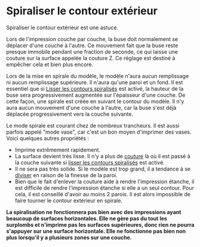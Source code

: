 Spiraliser le contour extérieur
====
Spiraliser le contour extérieur est une astuce.

Lors de l'impression couche par couche, la buse doit normalement se déplacer d'une couche à l'autre. Ce mouvement fait que la buse reste presque immobile pendant une fraction de seconde, ce qui laisse une couture sur la surface appelée la couture Z. Ce réglage est destiné à empêcher cela et bien plus encore.

Lors de la mise en spirale du modèle, le modèle n'aura aucun remplissage ni aucun remplissage supérieure. Il n'aura qu'une paroi et un fond. Il est essentiel que si [Lisser les contours spiralisés](smooth_spiralized_contours.md) est activé, la hauteur de la buse sera progressivement augmentée sur l'épaisseur d'une couche. De cette façon, une spirale est créée en suivant le contour du modèle. Il n'y aura aucun mouvement d'une couche à l'autre, car la buse s'est déjà déplacée progressivement vers la couche suivante. 

Le mode spirale est courant chez de nombreux trancheurs. Il est aussi parfois appelé "mode vase", car c'est un bon moyen d'imprimer des vases. Voici quelques autres propriétés :
* Imprime extrêmement rapidement.
* La surface devient très lisse. Il n'y a plus de [couture](../troubleshooting/seam.md) là où il est passé à la couche suivante si [lisser les contours spiralisés](smooth_spiralized_contours.md) est activé.
* Il ne sera pas très solide. Si le modèle est trop grand, il a tendance à se [diviser](../troubleshooting/layer_splitting.md) en raison de la finesse de la paroi.
* Bien que le fait d'enlever la couture aide à rendre l'impression étanche, il est difficile de rendre l'impression étanche si elle a un seul contour. Pour cela, il est conseillé d'avoir au moins 2 parois. Il est alors impossible de faire tourner le contour extérieur en spirale.

**La spiralisation ne fonctionnera pas bien avec des impressions ayant beaucoup de surfaces horizontales.  Elle ne gère pas du tout les surplombs et n'imprime pas les surfaces supérieures, donc rien ne pourra s'appuyer sur une surface horizontale.  Elle ne fonctionne pas bien non plus lorsqu'il y a plusieurs zones sur une couche.**
